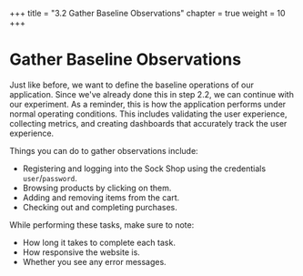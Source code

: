 +++
title = "3.2 Gather Baseline Observations"
chapter = true
weight = 10
+++

# Gather Baseline Observations

Just like before, we want to define the baseline operations of our application. Since we've already done this in step 2.2, we can continue with our experiment. As a reminder, this is how the application performs under normal operating conditions. This includes validating the user experience, collecting metrics, and creating dashboards that accurately track the user experience.

Things you can do to gather observations include:

+ Registering and logging into the Sock Shop using the credentials `user`/`password`.
+ Browsing products by clicking on them.
+ Adding and removing items from the cart.
+ Checking out and completing purchases.

While performing these tasks, make sure to note:

- How long it takes to complete each task.
- How responsive the website is.
- Whether you see any error messages.